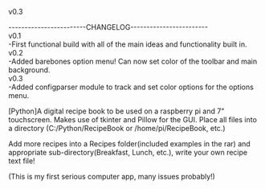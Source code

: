 v0.3

------------------------CHANGELOG------------------------  
v0.1   
-First functional build with all of the main ideas and functionality built in.  
v0.2  
-Added barebones option menu! Can now set color of the toolbar and main background.  
v0.3  
-Added configparser module to track and set color options for the options menu.  


[Python]A digital recipe book to be used on a raspberry pi and 7" touchscreen. Makes use of tkinter and Pillow for the GUI.
Place all files into a directory (C:/Python/RecipeBook or /home/pi/RecipeBook, etc.)

Add more recipes into a Recipes folder(included examples in the rar) and appropriate sub-directory(Breakfast, Lunch, etc.), write your own recipe text file!  

(This is my first serious computer app, many issues probably!)
